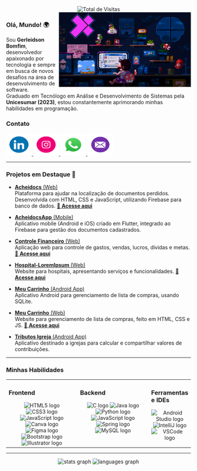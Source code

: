 <div align="center">
  <img src="https://profile-counter.glitch.me/Gerleidson/count.svg" alt="Total de Visitas">
</div>

<img align="right" alt="GIF" src="https://github.com/Gerleidson/Gerleidson/blob/master/gifs/intro.gif" width="360px">

### **Olá, Mundo!** 🌍

Sou **Gerleidson Bomfim**, desenvolvedor apaixonado por tecnologia e sempre em busca de novos desafios na área de desenvolvimento de software.  
Graduado em Tecnólogo em Análise e Desenvolvimento de Sistemas pela **Unicesumar (2023)**, estou constantemente aprimorando minhas habilidades em programação.

 ### Contato
 
  <a href="https://www.linkedin.com/in/gerleidsonBomfim" target="_blank">
    <img src="https://github.com/Gerleidson/Gerleidson/blob/master/gifs/linkdin.gif" width="70" height="60" alt="LinkedIn logo">
  </a>
  <a href="https://instagram.com/gerleidson" target="_blank">
    <img src="https://github.com/Gerleidson/Gerleidson/blob/master/gifs/insta1.gif" width="70" height="60" alt="Instagram logo">
  </a>
  <a href="https://api.whatsapp.com/send?phone=+5571992777540" target="_blank">
    <img src="https://github.com/Gerleidson/Gerleidson/blob/master/gifs/whats.gif" width="70" height="60" alt="WhatsApp logo">
  </a>
  <a href="mailto:gerleidson.bomfim@gmail.com" target="_blank">
    <img src="https://github.com/Gerleidson/Gerleidson/blob/master/gifs/mail5.gif" width="70" height="60" alt="Gmail logo">
  </a>

--- 

### Projetos em Destaque 🚀

- [**Acheidocs** (Web)](https://github.com/Gerleidson/AcheiDocs)  
  Plataforma para ajudar na localização de documentos perdidos. Desenvolvida com HTML, CSS e JavaScript, utilizando Firebase para banco de dados. [🔗 **Acesse aqui**](https://acheidocs.vercel.app/)

- [**AcheidocsApp** (Mobile)](https://github.com/Gerleidson/AcheiDocsApp)  
  Aplicativo mobile (Android e iOS) criado em Flutter, integrado ao Firebase para gestão dos documentos cadastrados.

- [**Controle Financeiro** (Web)](https://github.com/Gerleidson/ControleFinanceiro)  
  Aplicação web para controle de gastos, vendas, lucros, dívidas e metas.  [🔗 **Acesse aqui**](https://controllefinanceiro.vercel.app/)

- [**Hospital-LoremIpsum** (Web)](https://github.com/Gerleidson/Hospital-Promater)  
  Website para hospitais, apresentando serviços e funcionalidades.  [🔗 **Acesse aqui**](https://hospital-lorem-ipsum.vercel.app/)

- [**Meu Carrinho** (Android App)](https://github.com/Gerleidson/App-MeuCarrinho)  
  Aplicativo Android para gerenciamento de lista de compras, usando SQLite.

- [**Meu Carrinho** (Web)](https://github.com/Gerleidson/Meu-Carrinho)  
  Website para gerenciamento de lista de compras, feito em HTML, CSS e JS.  [🔗 **Acesse aqui**](https://compra-mensal.vercel.app/)

- [**Tributos Igreja** (Android App)](https://github.com/Gerleidson/App-TributosVPB)  
  Aplicativo destinado a igrejas para calcular e compartilhar valores de contribuições.

---

### Minhas Habilidades

<table>
  <tr>
    <td valign="top" width="50%">
      <h3>Frontend</h3>
      <div align="center">
        <img src="https://cdn.jsdelivr.net/gh/devicons/devicon@latest/icons/html5/html5-original.svg" height="40" alt="HTML5 logo"/>
        <img src="https://cdn.jsdelivr.net/gh/devicons/devicon@latest/icons/css3/css3-original.svg" height="40" alt="CSS3 logo"/>
        <img src="https://cdn.jsdelivr.net/gh/devicons/devicon/icons/javascript/javascript-original.svg" height="40" alt="JavaScript logo"/>
        <img src="https://cdn.jsdelivr.net/gh/devicons/devicon/icons/canva/canva-original.svg" height="40" alt="Canva logo"/>
        <img src="https://cdn.jsdelivr.net/gh/devicons/devicon/icons/figma/figma-original.svg" height="40" alt="Figma logo"/>
        <img src="https://cdn.jsdelivr.net/gh/devicons/devicon@latest/icons/bootstrap/bootstrap-original.svg" height="40" alt="Bootstrap logo"/>
        <img src="https://cdn.jsdelivr.net/gh/devicons/devicon/icons/illustrator/illustrator-plain.svg" height="40" alt="Illustrator logo"/>
      </div>
    </td>
    <td valign="top" width="50%">
      <h3>Backend</h3>
      <div align="center">
        <img src="https://cdn.jsdelivr.net/gh/devicons/devicon/icons/c/c-original.svg" height="40" alt="C logo"/>
        <img src="https://cdn.jsdelivr.net/gh/devicons/devicon/icons/java/java-original.svg" height="40" alt="Java logo"/>
        <img src="https://cdn.jsdelivr.net/gh/devicons/devicon/icons/python/python-original.svg" height="40" alt="Python logo"/>
        <img src="https://cdn.jsdelivr.net/gh/devicons/devicon/icons/javascript/javascript-original.svg" height="40" alt="JavaScript logo"/>       
        <img src="https://cdn.jsdelivr.net/gh/devicons/devicon/icons/spring/spring-original-wordmark.svg" height="40" alt="Spring logo"/>
        <img src="https://cdn.jsdelivr.net/gh/devicons/devicon/icons/mysql/mysql-original.svg" height="40" alt="MySQL logo"/>
      </div>
    </td>
    <td valign="top" width="50%">
      <h3>Ferramentas e IDEs</h3>
      <div align="center">
        <img src="https://cdn.jsdelivr.net/gh/devicons/devicon/icons/androidstudio/androidstudio-original.svg" height="40" alt="Android Studio logo"/>
        <img src="https://cdn.jsdelivr.net/gh/devicons/devicon/icons/intellij/intellij-original.svg" height="40" alt="IntelliJ logo"/>
        <img src="https://cdn.jsdelivr.net/gh/devicons/devicon/icons/vscode/vscode-original.svg" height="40" alt="VSCode logo"/>
      </div>
    </td>
  </tr>
</table>

---

<div align="center">
  <img src="https://github-readme-stats.vercel.app/api?username=Gerleidson&hide_title=false&hide_rank=false&show_icons=true&include_all_commits=true&count_private=true&disable_animations=false&theme=dracula&locale=en&hide_border=false&order=1" height="125" alt="stats graph">
  <img src="https://github-readme-stats.vercel.app/api/top-langs?username=Gerleidson&locale=en&hide_title=false&layout=compact&card_width=350&langs_count=5&theme=dracula&hide_border=false&order=2" height="125" alt="languages graph">
</div>

